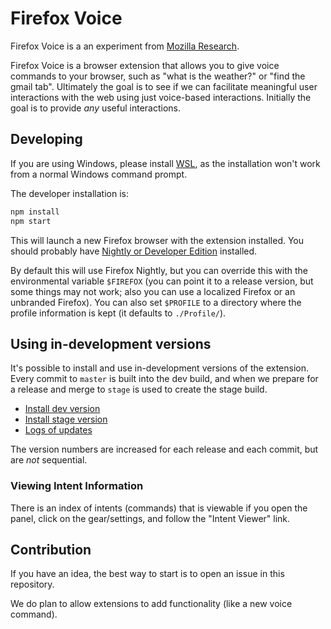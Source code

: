 # Firefox Voice

Firefox Voice is a an experiment from [Mozilla Research](https://research.mozilla.org/).

Firefox Voice is a browser extension that allows you to give voice commands to your browser, such as "what is the weather?" or "find the gmail tab". Ultimately the goal is to see if we can facilitate meaningful user interactions with the web using just voice-based interactions. Initially the goal is to provide _any_ useful interactions.

## Developing

If you are using Windows, please install [WSL](https://docs.microsoft.com/en-us/windows/wsl/install-win10), as the installation won't work from a normal Windows command prompt.

The developer installation is:

```sh
npm install
npm start
```

This will launch a new Firefox browser with the extension installed. You should probably have [Nightly or Developer Edition](https://www.mozilla.org/en-US/firefox/channel/desktop/) installed.

By default this will use Firefox Nightly, but you can override this with the environmental variable `$FIREFOX` (you can point it to a release version, but some things may not work; also you can use a localized Firefox or an unbranded Firefox). You can also set `$PROFILE` to a directory where the profile information is kept (it defaults to `./Profile/`).

## Using in-development versions

It's possible to install and use in-development versions of the extension. Every commit to `master` is built into the dev build, and when we prepare for a release and merge to `stage` is used to create the stage build.

- [Install dev version](https://va.allizom.org/releases/dev/firefox-voice.xpi)
- [Install stage version](https://va.allizom.org/releases/stage/firefox-voice.xpi)
- [Logs of updates](https://va.allizom.org/releases/public-update-log.txt)

The version numbers are increased for each release and each commit, but are _not_ sequential.

### Viewing Intent Information

There is an index of intents (commands) that is viewable if you open the panel, click on the gear/settings, and follow the "Intent Viewer" link.

## Contribution

If you have an idea, the best way to start is to open an issue in this repository.

We do plan to allow extensions to add functionality (like a new voice command).
